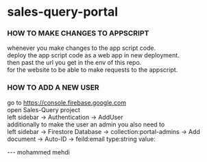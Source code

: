 # sales-query-portal
### HOW TO MAKE CHANGES TO APPSCRIPT <br/>
whenever you make changes to the app script code. <br/>
deploy the app script code as a web app in new deployment. <br/>
then past the url you get in the env of this repo. <br/>
for the website to be able to make requests to the appscript. <br/>

### HOW TO ADD A NEW USER <br/>
go to https://console.firebase.google.com <br/>
open Sales-Query project <br/>
left sidebar -> Authentication -> AddUser <br/>
additionally to make the user an admin you also need to  <br/>
left sidebar -> Firestore Database -> collection:portal-admins -> Add document -> Auto-ID -> feild:email  type:string   value:<EMAILOFTHEADMIN> <br/>

--- mohammed mehdi
